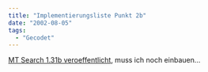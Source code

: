 ```yaml
---
title: "Implementierungsliste Punkt 2b"
date: "2002-08-05"
tags:
  - "Gecodet"
---
```


[MT Search 1.31b veroeffentlicht](https://web.archive.org/web/20040629130208/http://www.jayallen.org/mt-search/past/2002_08.php#001907 "Openwire - Moveable Type Search 1.31b released [englisch]"), muss ich noch einbauen…
